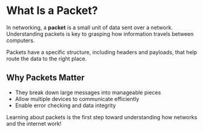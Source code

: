 # What Is a Packet?

In networking, a **packet** is a small unit of data sent over a network. Understanding packets is key to grasping how information travels between computers.

Packets have a specific structure, including headers and payloads, that help route the data to the right place.

## Why Packets Matter

- They break down large messages into manageable pieces  
- Allow multiple devices to communicate efficiently  
- Enable error checking and data integrity  

Learning about packets is the first step toward understanding how networks and the internet work!


